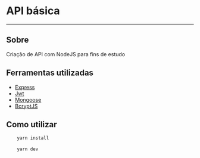 <h1>
API básica
</h1>

---
## Sobre
Criação de API com NodeJS para fins de estudo

## Ferramentas utilizadas

- [Express](#http://expressjs.com/en/5x/api.html#app.use)
- [Jwt](#https://github.com/auth0/node-jsonwebtoken#readme)
- [Mongoose](#https://mongoosejs.com/docs/guide.html)
- [BcryptJS](#https://www.npmjs.com/package/bcryptjs)

## Como utilizar

```bash
    yarn install
    
    yarn dev

```

